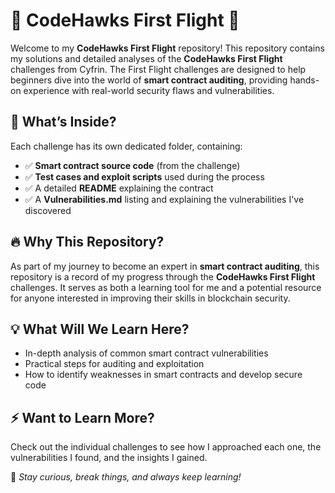 # 🚀 CodeHawks First Flight 🦅

Welcome to my **CodeHawks First Flight** repository! This repository contains my solutions and detailed analyses of the **CodeHawks First Flight** challenges from Cyfrin. The First Flight challenges are designed to help beginners dive into the world of **smart contract auditing**, providing hands-on experience with real-world security flaws and vulnerabilities.

## 🎯 What’s Inside?
Each challenge has its own dedicated folder, containing:
- ✅ **Smart contract source code** (from the challenge)
- ✅ **Test cases and exploit scripts** used during the process
- ✅ A detailed **README** explaining the contract
- ✅ A **Vulnerabilities.md** listing and explaining the vulnerabilities I've discovered

## 🔥 Why This Repository?
As part of my journey to become an expert in **smart contract auditing**, this repository is a record of my progress through the **CodeHawks First Flight** challenges. It serves as both a learning tool for me and a potential resource for anyone interested in improving their skills in blockchain security.

## 💡 What Will We Learn Here?
- In-depth analysis of common smart contract vulnerabilities
- Practical steps for auditing and exploitation
- How to identify weaknesses in smart contracts and develop secure code

## ⚡ Want to Learn More?
Check out the individual challenges to see how I approached each one, the vulnerabilities I found, and the insights I gained.

🔗 *Stay curious, break things, and always keep learning!*

